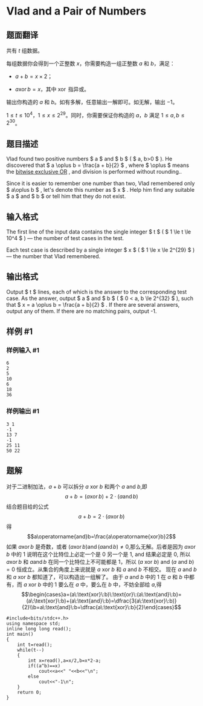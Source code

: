 # Vlad and a Pair of Numbers

## 题面翻译

共有 $t$ 组数据。

每组数据你会得到一个正整数 $x$，你需要构造一组正整数 $a$ 和 $b$，满足：

- $a + b = x \times 2$；

- $a \operatorname{xor} b = x$，其中 $\operatorname{xor}$ 指异或。

输出你构造的 $a$ 和 $b$。如有多解，任意输出一解即可。如无解，输出 $-1$。

$1 \leq t \leq 10^4$，$1 \leq x \leq 2^{29}$。同时，你需要保证你构造的 $a$，$b$ 满足 $1 \leq a,b \leq 2^{30}$。

## 题目描述

Vlad found two positive numbers $ a $ and $ b $ ( $ a, b>0 $ ). He discovered that $ a \oplus b = \frac{a + b}{2} $ , where $ \oplus $ means the [bitwise exclusive OR](http://tiny.cc/xor_wiki_eng) , and division is performed without rounding..

Since it is easier to remember one number than two, Vlad remembered only $ a\oplus b $ , let's denote this number as $ x $ . Help him find any suitable $ a $ and $ b $ or tell him that they do not exist.

## 输入格式

The first line of the input data contains the single integer $ t $ ( $ 1 \le t \le 10^4 $ ) — the number of test cases in the test.

Each test case is described by a single integer $ x $ ( $ 1 \le x \le 2^{29} $ ) — the number that Vlad remembered.

## 输出格式

Output $ t $ lines, each of which is the answer to the corresponding test case. As the answer, output $ a $ and $ b $ ( $ 0 < a, b \le 2^{32} $ ), such that $ x = a \oplus b = \frac{a + b}{2} $ . If there are several answers, output any of them. If there are no matching pairs, output -1.

## 样例 #1

### 样例输入 #1

```
6
2
5
10
6
18
36
```

### 样例输出 #1

```
3 1
-1
13 7
-1
25 11
50 22
```

## 题解
对于二进制加法，$a+b$ 可以拆分 $a$ xor $b$ 和两个 $a$ and $b$,即
$$a+b=(a\operatorname{xor}b)+2\cdot(a\operatorname{and}b)$$
结合题目给的公式
$$a+b=2\cdot(a\operatorname{xor}b)$$
得
$$a\operatorname{and}b=\frac{a\operatorname{xor}b}2$$
如果 $a\operatorname{xor}b$ 是奇数，或者 $(a\operatorname{xor}b)\operatorname{and}(a\operatorname{and}b)\neq0$,那么无解。后者是因为 $a\operatorname{xor}b$ 中的 1 说明在这个比特位上必定一个是 0 另一个是 1, and 结果必定是 0, 所以 $a\operatorname{xor}b$ 和 $a\operatorname{and}b$ 在同一个比特位上不可能都是 1，所以 $(a$ xor $b)$ and $(a$ and $b)=0$ 恒成立。从集合的角度上来说就是 $a$ xor $b$ 和 $a$ and $b$ 不相交。
现在 $a$ and $b$ 和 $a$ xor $b$ 都知道了，可以构造出一组解了。
由于 $a$ and $b$ 中的 1 在 $a$ 和 $b$ 中都有，而 $a$ xor $b$ 中的 1 要么在 $a$ 中，要么在 $b$ 中，不妨全部给 $a$,得
$$\begin{cases}a=(a\:\text{xor}\:b)\:\text{or}\:(a\:\text{and}\:b)=(a\:\text{xor}\:b)+(a\:\text{and}\:b)=\dfrac{3(a\:\text{xor}\:b)}{2}\\b=a\:\text{and}\:b=\dfrac{a\:\text{xor}\:b}{2}\end{cases}$$

```
#include<bits/stdc++.h>
using namespace std;
inline long long read();
int main()
{
	int t=read();
	while(t--)
	{
		int x=read(),a=x/2,b=x*2-a;
		if((a^b)==x)
			cout<<a<<" "<<b<<"\n";
		else
			cout<<"-1\n";
	}
	return 0;
}

```